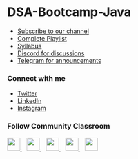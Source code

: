 # DSA-Bootcamp-Java

- [Subscribe to our channel](https://www.youtube.com/KunalKushwaha?sub_confirmation=1)
- [Complete Playlist](https://www.youtube.com/playlist?list=PL9gnSGHSqcnr_DxHsP7AW9ftq0AtAyYqJ)
- [Syllabus](SYLLABUS.md)
- [Discord for discussions](https://discord.io/commclassroom)
- [Telegram for announcements](https://telegram.me/commclassroom)

### Connect with me
- [Twitter](https://twitter.com/kunalstwt)
- [LinkedIn](https://www.linkedin.com/in/kunal-kushwaha/)
- [Instagram](https://www.instagram.com/kunalsig/)

### Follow Community Classroom

 
  <a href="https://discord.io/commclassroom">
    <img width="30px" src="https://www.vectorlogo.zone/logos/discordapp/discordapp-tile.svg" />
  </a>&ensp;
  <a href="https://twitter.com/commclassroom/">
    <img width="30px" src="https://www.vectorlogo.zone/logos/twitter/twitter-official.svg" />
  </a>&ensp;
  <a href="https://www.linkedin.com/company/commclassroom/">
    <img width="30px" src="https://www.vectorlogo.zone/logos/linkedin/linkedin-icon.svg" />
  </a>&ensp;
  <a href="https://www.instagram.com/commclassroom/">
    <img width="30px" src="https://www.vectorlogo.zone/logos/instagram/instagram-icon.svg" />
  </a>&ensp;
  <a href="https://t.me/commclassroom">
    <img width="30px" src="https://www.vectorlogo.zone/logos/telegram/telegram-icon.svg" />
  </a> 
